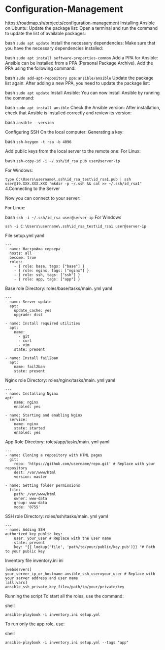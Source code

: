 # Configuration-Management
https://roadmap.sh/projects/configuration-management
Installing Ansible on Ubuntu:
Update the package list:
Open a terminal and run the command to update the list of available packages:

bash
```sudo apt update```
Install the necessary dependencies:
Make sure that you have the necessary dependencies installed:

bash
```sudo apt install software-properties-common```
Add a PPA for Ansible:
Ansible can be installed from a PPA (Personal Package Archive). Add the PPA using the following command:

bash
```sudo add-apt-repository ppa:ansible/ansible```
Update the package list again:
After adding a new PPA, you need to update the package list:

bash
```sudo apt update```
Install Ansible:
You can now install Ansible by running the command:

bash
```sudo apt install ansible```
Check the Ansible version:
After installation, check that Ansible is installed correctly and review its version:

bash
```ansible --version```

Configuring SSH On the local computer:
Generating a key:

bash
```ssh-keygen -t rsa -b 4096```

Add public keys from the local server to the remote one:
For Linux:

bash
```ssh-copy-id -i ~/.ssh/id_rsa.pub user@server-ip```

For Windows:

  ```type C:\Users\username\.ssh\id_rsa_test\id_rsa1.pub | ssh user@19.XXX.XXX.XXX "mkdir -p ~/.ssh && cat >> ~/.ssh/id_rsa1"```
4.Connecting to the Server

Now you can connect to your server:

For Linux:

bash
```ssh -i ~/.ssh/id_rsa user@server-ip```
For Windows

```ssh -i C:\Users\username\.ssh\id_rsa_test\id_rsa1 user@server-ip```

File setup.yml
yaml
```
---
- name: Настройка сервера
  hosts: all
  become: true
  roles:
    - { role: base, tags: ["base"] }
    - { role: nginx, tags: ["nginx"] }
    - { role: ssh, tags: ["ssh"] }
    - { role: app, tags: ["app"] }
```
Base role
Directory: roles/base/tasks/main. yml
yaml
```
---
- name: Server update
  apt:
    update_cache: yes
    upgrade: dist

- name: Install required utilities
  apt:
    name:
      - git
      - curl
      - vim
    state: present

- name: Install fail2ban
  apt:
    name: fail2ban
    state: present
```
Nginx role
Directory: roles/nginx/tasks/main. yml
yaml
```
---
- name: Installing Nginx
apt:
    name: nginx
    enabled: yes

- name: Starting and enabling Nginx
  service:
    name: nginx
    state: started
    enabled: yes
```
App Role
Directory: roles/app/tasks/main. yml
yaml
```
---
- name: Cloning a repository with HTML pages
  git:
    repo: 'https://github.com/username/repo.git' # Replace with your repository
    dest: /var/www/html
    version: master

- name: Setting folder permissions
  file:
    path: /var/www/html
    owner: www-data
    group: www-data
    mode: '0755'
```
SSH role
Directory: roles/ssh/tasks/main. yml
yaml
```
---
- name: Adding SSH
authorized_key public key:
    user: your_user # Replace with the user name
    state: present
    key: "{{ lookup('file', 'path/to/your/public/key.pub')}} "# Path to your public key
```
Inventory file inventory.ini
ini
```
[webservers]
your_server_ip_or_hostname ansible_ssh_user=your_user # Replace with your server address and user name
[all:vars]
ansible_ssh_private_key_file=/path/to/your/private/key
```
Running the script
To start all the roles, use the command:

shell
```
ansible-playbook -i inventory.ini setup.yml
```
To run only the app role, use:

shell
```
ansible-playbook -i inventory.ini setup.yml --tags "app"
```

